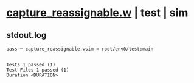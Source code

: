 # [capture_reassignable.w](../../../../../examples/tests/valid/capture_reassignable.w) | test | sim

## stdout.log
```log
pass ─ capture_reassignable.wsim » root/env0/test:main
 
 
Tests 1 passed (1)
Test Files 1 passed (1)
Duration <DURATION>
```

